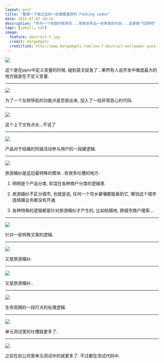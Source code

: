 ```yaml
---
layout: post
title: "整理一下我过去的一些慷慨激昂的 FUCKing codes"
date: 2015-07-07 10:14
description: "作为一个奔放的程序员...常常会写出一些奔放的代码...这里做个回顾吧"
tags: [jekyll, cdn]
image:
  feature: abstract-5.jpg
  credit: dargadgetz
  creditlink: http://www.dargadgetz.com/ios-7-abstract-wallpaper-pack-for-iphone-5-and-ipod-touch-retina/
---
```


<img src="{{ site.cdn }}/files/2015/07/fuckcode-01.jpg">

这个是在pptv中定义变量的时候, 碰到英文捉急了...果然有人说开发中难度最大的地方就是在于定义变量.

---

<img src="{{ site.cdn }}files/2015/07/fuckcode-02.png">

为了一个左侧导航的功能点是否放出来, 加入了一段非常恶心的代码.

---

<img src="{{ site.cdn }}/files/2015/07/fuckcode-03.png">

这个上下文有点长...不说了

---

<img src="{{ site.cdn }}/files/2015/07/fuckcode-04.png">

产品对于结婚的同城活动参与用户的一段硬逻辑.

---

<img src="{{ site.cdn }}/files/2015/07/fuckcode-05.png">

旅游婚纱是这边最特殊的模块...有很多吐槽的地方:

1. 明明是个产品分类, 却混在各种商户分类的逻辑里.

2. 旅游婚纱不区分城市, 也就是说, 任何一个穷乡僻壤都能看到它, 哪怕这个城市连结婚业务都没有开通.

3. 各种特殊的逻辑都是针对旅游婚纱才产生的, 比如拍摄地, 跨城市商户搜索...

---

<img src="{{ site.cdn }}/files/2015/07/fuckcode-06.png">

针对一些特殊文案的逻辑.

---

<img src="{{ site.cdn }}/files/2015/07/fuckcode-07.png">

又是旅游婚纱.

---

<img src="{{ site.cdn }}/files/2015/07/fuckcode-08.png">

又是旅游婚纱..

---

<img src="{{ site.cdn }}/files/2015/07/fuckcode-09.png">

生命周期的一段打点的处理逻辑.

---

<img src="{{ site.cdn }}/files/2015/07/fuckcode-10.png">

单元测试里的吐槽就更多了.

---

<img src="{{ site.cdn }}/files/2015/07/fuckcode-11.png">

之前在前公司里单元测试中的就更多了. 不过都在测试代码中.